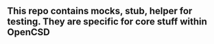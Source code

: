 ## This repo contains mocks, stub, helper for testing. They are specific for core stuff within OpenCSD

